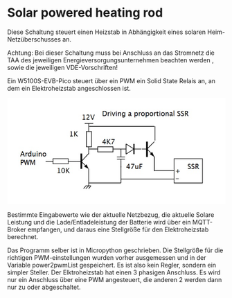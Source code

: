 # Solar powered heating rod

Diese Schaltung steuert einen Heizstab in Abhängigkeit eines solaren Heim-Netzüberschusses an.

Achtung: Bei dieser Schaltung muss bei Anschluss an das Stromnetz die TAA des jeweiligen Energieversorgungsunternehmen beachten werden , sowie die jeweiligen VDE-Vorschriften!


Ein W5100S-EVB-Pico steuert über ein PWM ein Solid State Relais an, an dem ein Elektroheizstab angeschlossen ist.

![Anschluss SSR](doc/prop_ssr.jpg "Anschluss SSR")

Bestimmte Eingabewerte wie der aktuelle Netzbezug, die aktuelle Solare Leistung und die Lade/Entladeleistung der Batterie wird über ein MQTT-Broker empfangen, und daraus eine Stellgröße für den Elektroheizstab berechnet.

Das Programm selber ist in Micropython geschrieben. Die Stellgröße für die richtigen PWM-einstellungen wurden vorher ausgemessen und in der Variable power2pwmList gespeichert. Es ist also kein Regler, sondern ein simpler Steller. Der Elktroheizstab hat einen 3 phasigen Anschluss. Es wird nur ein Anschluss über eine PWM angesteuert, die anderen 2 werden dann nur zu oder abgeschaltet.

